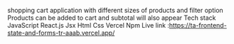 shopping cart application with different sizes of products and filter option
Products can be added to cart and subtotal will also appear 
Tech stack
JavaScript
React.js
Jsx
Html
Css
Vercel
Npm
Live link :https://ta-frontend-state-and-forms-tr-aaab.vercel.app/
